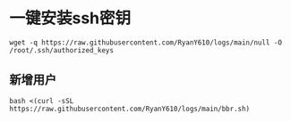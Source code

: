# 一键安装ssh密钥
```
wget -q https://raw.githubusercontent.com/RyanY610/logs/main/null -O /root/.ssh/authorized_keys
```

## 新增用户
```
bash <(curl -sSL https://raw.githubusercontent.com/RyanY610/logs/main/bbr.sh)
